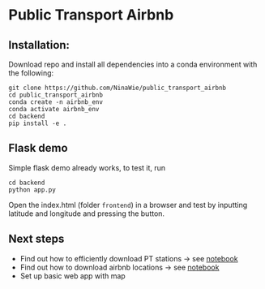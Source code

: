 # Public Transport Airbnb

## Installation:

Download repo and install all dependencies into a conda environment with the following:

```
git clone https://github.com/NinaWie/public_transport_airbnb
cd public_transport_airbnb
conda create -n airbnb_env
conda activate airbnb_env
cd backend
pip install -e .
```

## Flask demo

Simple flask demo already works, to test it, run 
```
cd backend
python app.py
```
Open the index.html (folder `frontend`) in a browser and test by inputting latitude and longitude and pressing the button.

## Next steps

* Find out how to efficiently download PT stations -> see [notebook](backend/airbnb_project.ipynb)
* Find out how to download airbnb locations -> see [notebook](backend/airbnb_project.ipynb)
* Set up basic web app with map